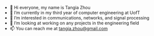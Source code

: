 - 👋 Hi everyone, my name is Tangia Zhou
- 🌱 I’m currently in my third year of computer engineering at UofT
- 👀 I’m interested in communications, networks, and signal processing
- 💞️ I’m looking at working on any projects in the engineering field
- 📫 You can reach me at tangia.zhou@gmail.com

<!---
tangiazhou/tangiazhou is a ✨ special ✨ repository because its `README.md` (this file) appears on your GitHub profile.
You can click the Preview link to take a look at your changes.
--->

